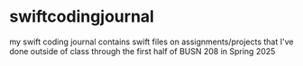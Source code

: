 # swiftcodingjournal
my swift coding journal contains swift files on assignments/projects that I've done outside of class through the first half of BUSN 208 in Spring 2025
